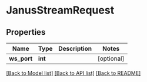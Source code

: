 # JanusStreamRequest


## Properties
Name | Type | Description | Notes
------------ | ------------- | ------------- | -------------
**ws_port** | **int** |  | [optional] 

[[Back to Model list]](../README.md#documentation-for-models) [[Back to API list]](../README.md#documentation-for-api-endpoints) [[Back to README]](../README.md)


